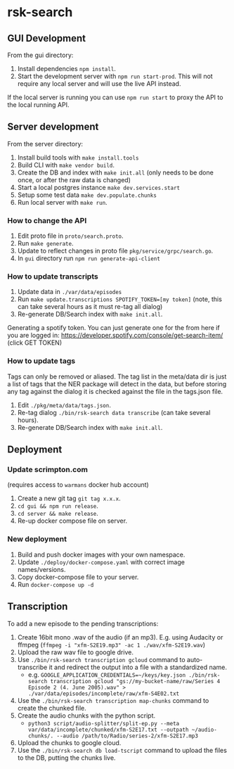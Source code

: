 # rsk-search

## GUI Development

From the gui directory:

1. Install dependencies `npm install`.
2. Start the development server with `npm run start-prod`. This will not require any 
local server and will use the live API instead.

If the local server is running you can use `npm run start` to proxy the 
API to the local running API.

## Server development

From the server directory: 

1. Install build tools with `make install.tools`
2. Build CLI with `make vendor build`.
3. Create the DB and index with `make init.all` (only needs to be done once, or after the raw data is changed)
4. Start a local postgres instance `make dev.services.start`
5. Setup some test data `make dev.populate.chunks` 
6. Run local server with `make run`.

### How to change the API 

1. Edit proto file in `proto/search.proto`.
2. Run `make generate`.
3. Update to reflect changes in proto file `pkg/service/grpc/search.go`.
4. In `gui` directory run `npm run generate-api-client` 

### How to update transcripts

1. Update data in `./var/data/episodes`
2. Run `make update.transcriptions SPOTIFY_TOKEN=[my token]` (note, this can take several hours as it must re-tag all dialog)
3. Re-generate DB/Search index with `make init.all`.

Generating a spotify token. You can just generate one for the from here if you are logged in:
https://developer.spotify.com/console/get-search-item/ (click GET TOKEN)

### How to update tags

Tags can only be removed or aliased. The tag list in the meta/data dir 
is just a list of tags that the NER package will detect in the data, but 
before storing any tag against the dialog it is checked against the 
file in the tags.json file. 

1. Edit `./pkg/meta/data/tags.json`.
2. Re-tag dialog `./bin/rsk-search data transcribe` (can take several hours).
3. Re-generate DB/Search index with `make init.all`.


## Deployment

### Update scrimpton.com

(requires access to `warmans` docker hub account)

1. Create a new git tag `git tag x.x.x`.
2. `cd gui && npm run release`.
3. `cd server && make release`.
3. Re-up docker compose file on server.

### New deployment
1. Build and push docker images with your own namespace.
2. Update `./deploy/docker-compose.yaml` with correct image names/versions.
3. Copy docker-compose file to your server.
4. Run `docker-compose up -d`


## Transcription

To add a new episode to the pending transcriptions: 

1. Create 16bit mono .wav of the audio (if an mp3). E.g. using Audacity or ffmpeg (`ffmpeg -i "xfm-S2E19.mp3" -ac 1 ./wav/xfm-S2E19.wav`)
2. Upload the raw wav file to google drive.
3. Use `./bin/rsk-search transcription gcloud` command to auto-transcribe it and redirect the output into a file with a standardized name.
   * e.g. `GOOGLE_APPLICATION_CREDENTIALS=~/keys/key.json ./bin/rsk-search transcription gcloud "gs://my-bucket-name/raw/Series 4 Episode 2 (4. June 2005).wav" > ./var/data/episodes/incomplete/raw/xfm-S4E02.txt`
4. Use the `./bin/rsk-search transcription map-chunks` command to create the chunked file.
5. Create the audio chunks with the python script.
   * `python3 script/audio-splitter/split-ep.py --meta var/data/incomplete/chunked/xfm-S2E17.txt --outpath ~/audio-chunks/. --audio /path/to/Radio/series-2/xfm-S2E17.mp3`
6. Upload the chunks to google cloud.
7. Use the `./bin/rsk-search db load-tscript` command to upload the files to the DB, putting the chunks live.
